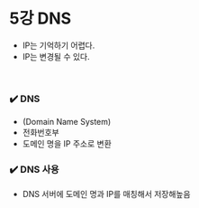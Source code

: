 # 5강 DNS

- IP는 기억하기 어렵다. <br>
- IP는 변경될 수 있다. <br>

<br>

### ✔️ DNS
- (Domain Name System)
- 전화번호부
- 도메인 명을 IP 주소로 변환

### ✔️ DNS 사용
- DNS 서버에 도메인 명과 IP를 매칭해서 저장해높음